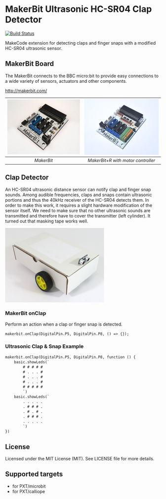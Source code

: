 # MakerBit Ultrasonic HC-SR04 Clap Detector

[![Build Status](https://api.travis-ci.org/1010Technologies/pxt-makerbit-hc-sr04-clap.svg?branch=master)](https://travis-ci.org/1010Technologies/pxt-makerbit-hc-sr04-clap)

MakeCode extension for detecting claps and finger snaps with a modified HC-SR04 ultrasonic sensor.

## MakerBit Board

The MakerBit connects to the BBC micro:bit to provide easy connections to a wide variety of sensors, actuators and other components.

http://makerbit.com/

| ![MakerBit](https://github.com/1010Technologies/pxt-makerbit/raw/master/MakerBit.png "MakerBit") | ![MakerBit+R](https://github.com/1010Technologies/pxt-makerbit/raw/master/MakerBit+R.png "MakerBit+R") |
| :----------------------------------------------------------------------------------------------: | :----------------------------------------------------------------------------------------------------: |
|                                            _MakerBit_                                            |                                   _MakerBit+R with motor controller_                                   |

## Clap Detector

An HC-SR04 ultrasonic distance sensor can notify clap and finger snap sounds. Among audible frequencies, claps and snaps contain ultrasonic portions and thus the 40kHz receiver of the HC-SR04 detects them. In order to make this work, it requires a slight hardware modification of the sensor itself. We need to make sure that no other ultrasonic sounds are transmitted and therefore have to cover the transmitter (left cylinder). It turned out that masking tape works well.

![HC-SR04](https://github.com/1010Technologies/pxt-makerbit-hc-sr04-clap/raw/master/icon.png)

### MakerBit onClap

Perform an action when a clap or finger snap is detected.

```sig
makerbit.onClap(DigitalPin.P5, DigitalPin.P8, () => {});
```

### Ultrasonic Clap & Snap Example

```blocks
makerbit.onClap(DigitalPin.P5, DigitalPin.P8, function () {
    basic.showLeds(`
        # # # # #
        # . . . #
        # . . . #
        # . . . #
        # # # # #
        `)
    basic.showLeds(`
        . . . . .
        . # # # .
        . # . # .
        . # # # .
        . . . . .
        `)
})
```

## License

Licensed under the MIT License (MIT). See LICENSE file for more details.

## Supported targets

- for PXT/microbit
- for PXT/calliope
